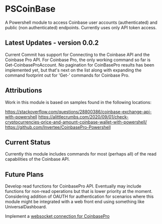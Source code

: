 # PSCoinBase

A Powershell module to access Coinbase user accounts (authenticated) and public (non authenticated) endpoints.  Currently uses only API token access.

## Latest Updates - version 0.0.2

Current Commit has support for Connecting to the Coinbase API and the Coinbase Pro API.  For Coinbase Pro, the only working command so far is Get-CoinbaseProAccount.  No pagination for CoinBasePro results has been implemented yet, but that's next on the list along with expanding the command footprint out for 'Get-' commands for Coinbase Pro.

## Attributions

Work in this module is based on samples found in the following locations:

https://stackoverflow.com/questions/28800386/coinbase-exchange-api-with-powershell
https://alittlecrumbs.com/2020/09/01/check-cryptocurrencies-price-and-amount-coinbase-wallet-with-powershell/
https://github.com/Invertee/CoinbasePro-Powershell
## Current Status

Currently this module includes commands for most (perhaps all) of the read capabilities of the Coinbase API.

## Future Plans

Develop read functions for CoinbasePro API.
Eventually may include functions for non-read operations but that is lower priority at the moment.
Considering addition of OAUTH for authentication for scenarios where this module might be integrated with a web front end using something like UniversalDashboard.

Implement a [websocket connection for CoinbasePro](https://stackoverflow.com/questions/40257671/how-to-use-a-websocket-client-to-open-a-long-lived-connection-to-a-url-using-po)
